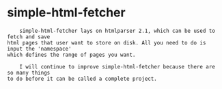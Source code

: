 simple-html-fetcher
===================
        simple-html-fetcher lays on htmlparser 2.1, which can be used to fetch and save
    html pages that user want to store on disk. All you need to do is input the 'namespace'
    which defines the range of pages you want.
  
        I will continue to improve simple-html-fetcher because there are so many things
    to do before it can be called a complete project.
  
